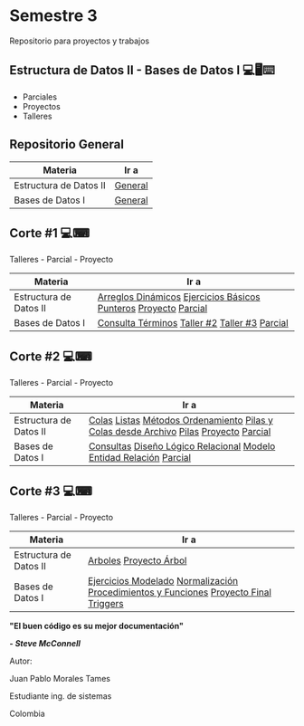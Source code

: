 # Semestre 3

Repositorio para proyectos y trabajos

## Estructura de Datos II - Bases de Datos I 💻🖥⌨

 - Parciales
 - Proyectos
 - Talleres

## Repositorio General

|Materia| Ir a |
|--|--|
| Estructura de Datos II | [General](https://github.com/jpmorales1999/3-Semestre/tree/master/Estructuras%20de%20Datos%20II) |
| Bases de Datos I | [General](https://github.com/jpmorales1999/3-Semestre/tree/master/Bases%20de%20Datos%20I) |



## Corte #1 💻⌨

Talleres - Parcial - Proyecto

| Materia | Ir a |
|--|--|
| Estructura de Datos II | [Arreglos Dinámicos](https://github.com/jpmorales1999/3-Semestre/tree/master/Estructuras%20de%20Datos%20II/Corte%201/Arreglos%20dinamicos) [Ejercicios Básicos](https://github.com/jpmorales1999/3-Semestre/tree/master/Estructuras%20de%20Datos%20II/Corte%201/Ejercicios%20Basicos) [Punteros](https://github.com/jpmorales1999/3-Semestre/tree/master/Estructuras%20de%20Datos%20II/Corte%201/Punteros) [Proyecto](https://github.com/jpmorales1999/3-Semestre/tree/master/Estructuras%20de%20Datos%20II/Corte%201/Proyecto) [Parcial](https://github.com/jpmorales1999/3-Semestre/tree/master/Estructuras%20de%20Datos%20II/Corte%201/Parcial) |
| Bases de Datos I | [Consulta Términos](https://github.com/jpmorales1999/3-Semestre/tree/master/Bases%20de%20Datos%20I/Corte%201%20-%20Basico/Consulta%20terminos) [Taller #2](https://github.com/jpmorales1999/3-Semestre/tree/master/Bases%20de%20Datos%20I/Corte%201%20-%20Basico/Taller%202) [Taller #3](https://github.com/jpmorales1999/3-Semestre/tree/master/Bases%20de%20Datos%20I/Corte%201%20-%20Basico/Taller%203) [Parcial](https://github.com/jpmorales1999/3-Semestre/tree/master/Bases%20de%20Datos%20I/Corte%201%20-%20Basico/Parcial) |

## Corte #2 💻⌨

Talleres - Parcial - Proyecto

|Materia| Ir a |
|--|--|
| Estructura de Datos II | [Colas](https://github.com/jpmorales1999/3-Semestre/tree/master/Estructuras%20de%20Datos%20II/Corte%202/Colas) [Listas](https://github.com/jpmorales1999/3-Semestre/tree/master/Estructuras%20de%20Datos%20II/Corte%202/Listas) [Métodos Ordenamiento](https://github.com/jpmorales1999/3-Semestre/tree/master/Estructuras%20de%20Datos%20II/Corte%202/Metodos%20de%20ordenamiento) [Pilas y Colas desde Archivo](https://github.com/jpmorales1999/3-Semestre/tree/master/Estructuras%20de%20Datos%20II/Corte%202/Pilas%20y%20colas%20desde%20archivo) [Pilas](https://github.com/jpmorales1999/3-Semestre/tree/master/Estructuras%20de%20Datos%20II/Corte%202/Pilas) [Proyecto](https://github.com/jpmorales1999/3-Semestre/tree/master/Estructuras%20de%20Datos%20II/Corte%202/Proyecto) [Parcial](https://github.com/jpmorales1999/3-Semestre/tree/master/Estructuras%20de%20Datos%20II/Corte%202/Parcial)|
| Bases de Datos I | [Consultas](https://github.com/jpmorales1999/3-Semestre/tree/master/Bases%20de%20Datos%20I/Corte%202/Consultas) [Diseño Lógico Relacional](https://github.com/jpmorales1999/3-Semestre/tree/master/Bases%20de%20Datos%20I/Corte%202/Dise%C3%B1o%20logico%20relacional) [Modelo Entidad Relación](https://github.com/jpmorales1999/3-Semestre/tree/master/Bases%20de%20Datos%20I/Corte%202/Modelo%20entidad%20relacion) [Parcial](https://github.com/jpmorales1999/3-Semestre/tree/master/Bases%20de%20Datos%20I/Corte%202/Parcial) |

## Corte #3 💻⌨

Talleres - Parcial - Proyecto

|Materia| Ir a |
|--|--|
| Estructura de Datos II | [Arboles](https://github.com/jpmorales1999/3-Semestre/tree/master/Estructuras%20de%20Datos%20II/Corte%203/Arboles/Codigo%20arbol) [Proyecto Árbol](https://github.com/jpmorales1999/3-Semestre/tree/master/Estructuras%20de%20Datos%20II/Corte%203/Arboles/Proyecto%20arbol) |
| Bases de Datos I | [Ejercicios Modelado](https://github.com/jpmorales1999/3-Semestre/tree/master/Bases%20de%20Datos%20I/Corte%203/Ejercicios%20modelado%20R) [Normalización](https://github.com/jpmorales1999/3-Semestre/tree/master/Bases%20de%20Datos%20I/Corte%203/Normalizacion) [Procedimientos y Funciones](https://github.com/jpmorales1999/3-Semestre/tree/master/Bases%20de%20Datos%20I/Corte%203/Procedimientos%20y%20Funciones) [Proyecto Final](https://github.com/jpmorales1999/3-Semestre/tree/master/Bases%20de%20Datos%20I/Corte%203/Proyecto%20Final) [Triggers](https://github.com/jpmorales1999/3-Semestre/tree/master/Bases%20de%20Datos%20I/Corte%203/Triggers) |


**"El buen código es su mejor documentación"**

**- _Steve McConnell_**


Autor:

Juan Pablo Morales Tames

Estudiante ing. de sistemas

Colombia





